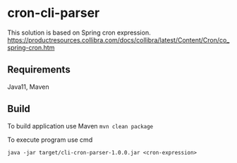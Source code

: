 # cron-cli-parser

This solution is based on Spring cron expression.
https://productresources.collibra.com/docs/collibra/latest/Content/Cron/co_spring-cron.htm

## Requirements

Java11, Maven

## Build 

To build application use Maven
`mvn clean package`

To execute program use cmd

`java -jar target/cli-cron-parser-1.0.0.jar <cron-expression>`




